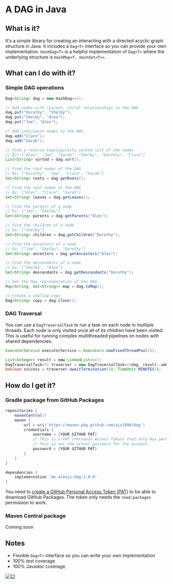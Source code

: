 # A DAG in Java

## What is it?

It's a simple library for creating an interacting with a directed acyclic graph structure in Java.
It includes a `Dag<T>` interface so you can provide your own implementation.
`HashDag<T>` is a helpful implementation of `Dag<T>` where the underlying structure is `HashMap<T, HashSet<T>>`.

## What can I do with it?

### Simple DAG operations

```java
Dag<String> dag = new HashDag<>();

// Add nodes with (parent, child) relationships to the DAG 
dag.put("Dorothy", "Shelby");
dag.put("Shelby", "Alex");
dag.put("Joe", "Alex");

// Add individual nodes to the DAG
dag.add("Clare");
dag.add("Sarah");

// Find a reverse-topologically sorted list of the nodes
// Ex: ["Alex", "Joe", "Sarah", "Shelby", "Dorothy", "Clare"]
List<String> sorted = dag.sort();

// Find the root nodes of the DAG
// Ex: ["Dorothy", "Joe", "Clare", "Sarah"]
Set<String> roots = dag.getRoots();

// Find the leaf nodes of the DAG
// Ex: ["Alex", "Clare", "Sarah"]
Set<String> leaves = dag.getLeaves();

// Find the parents of a node
// Ex: ["Joe", "Shelby"]
Set<String> parents = dag.getParents("Alex");

// Find the children of a node
// Ex: ["Shelby"]
Set<String> children = dag.getChildren("Dorothy");

// Find the ancestors of a node
// Ex: ["Joe", "Shelby", "Dorothy"]
Set<String> ancestors = dag.getAncestors("Alex");

// Find the descendants of a node
// Ex: ["Shelby", "Alex"]
Set<String> descendants = dag.getDescendants("Dorothy");

// Get the Map representation of the DAG
Map<String, Set<String>> map = dag.toMap();

// Create a shallow copy
Dag<String> copy = dag.clone();
```

### DAG Traversal

You can use a `DagTraversalTask` to run a task on each node in multiple threads. Each node is only visited once all of
its children have been visited. This is useful for running complex multithreaded pipelines on nodes with shared
dependencies.

```java
ExecutorService executorService = Executors.newFixedThreadPool(3);

List<Integer> result = new LinkedList<>();
DagTraversalTask<?> traverser = new DagTraversalTask<>(dag, result::add, executorService);
boolean success = traverser.awaitTermination(10, TimeUnit.MINUTES));
```

## How do I get it?

### Gradle package from GitHub Packages

```gradle
repositories {
    mavenCentral()
    maven {
        url = uri('https://maven.pkg.github.com/ajs1998/Dag')
        credentials {
            username = {YOUR GITHUB PAT}
            // This is a PAT (Personal Access Token) that only has permission to read/download public GitHub Packages.
            // This is not the actual password for the account.
            password = {YOUR GITHUB PAT}
        }
    }
}
```

```gradle
dependencies {
    implementation 'me.alexjs:dag:1.0.0'
}
```

You need to <a href="https://github.com/settings/tokens">create a GitHub Personal Access Token (PAT)</a> to be able to
download GitHub Packages. The token only needs the `read:packages` permission to work.

### Maven Central package

Coming soon

## Notes

- Flexible `Dag<T>` interface so you can write your own implementation
- 100% test coverage
- 100% Javadoc coverage

[![CI](https://github.com/ajs1998/Dag/actions/workflows/test.yml/badge.svg)](https://github.com/ajs1998/Dag/actions/workflows/test.yml)
